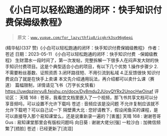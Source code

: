 # 《小白可以轻松跑通的闭环：快手知识付费保姆级教程》

> 原文：[`www.yuque.com/for_lazy/thfiu8/icgkrk3sx96g6eqi`](https://www.yuque.com/for_lazy/thfiu8/icgkrk3sx96g6eqi)

<ne-h2 id="a16db82d" data-lake-id="a16db82d"><ne-heading-ext><ne-heading-anchor></ne-heading-anchor><ne-heading-fold></ne-heading-fold></ne-heading-ext><ne-heading-content><ne-text id="u0eb1cf0d">(精华帖)(337 赞)《小白可以轻松跑通的闭环：快手知识付费保姆级教程》</ne-text></ne-heading-content></ne-h2> <ne-p id="u50e42ff4" data-lake-id="u50e42ff4"><ne-text id="u0c0c2b99">作者： 苍述</ne-text></ne-p> <ne-p id="u92f16cae" data-lake-id="u92f16cae"><ne-text id="udf04e4c2">日期：2023-05-11</ne-text></ne-p> <ne-p id="uc3f3c0c4" data-lake-id="uc3f3c0c4"><ne-text id="u75c0d3b2">《小白可以轻松跑通的闭环：快手知识付费  -保姆级教程》</ne-text></ne-p> <ne-p id="u7ab6881a" data-lake-id="u7ab6881a"><ne-text id="u93aaefd8">生财潜水一段时间了，第一次发帖，完整拆解一下很多人在闷声发大财的快手知识付费项目。这是个典型适合小白的项目，有以下几个优势</ne-text> <ne-text id="ue95dbb41">1.操作步骤少</ne-text> <ne-text id="u3399220b">2.不需要粉丝基数、证照资质</ne-text> <ne-text id="u21fc2537">3.闭环路径短、不用引流到私域</ne-text> <ne-text id="uc1316efb">4.正反馈很快</ne-text></ne-p> <ne-p id="u3ca10c35" data-lake-id="u3ca10c35"><ne-text id="uecde2b3a">知识付费说白了就是在快手上卖课</ne-text> <ne-text id="uf00d9660">本文先介绍通用玩法，再介绍都可以卖什么课（赛道）</ne-text></ne-p> <ne-p id="ueab3d35c" data-lake-id="ueab3d35c"><ne-text id="u81a38a43">篇幅限制，详情请见飞书（万字长文慎看）</ne-text> [<ne-text id="u2cc9e935">https://uwdpzjnryu8.feishu.cn/docx/Dy8mdu2JUoyQYRx2UnocHwOinaf</ne-text>](https://uwdpzjnryu8.feishu.cn/docx/Dy8mdu2JUoyQYRx2UnocHwOinaf)</ne-p> <ne-hole id="u122a11c2" data-lake-id="u122a11c2"><ne-card data-card-name="hr" data-card-type="block" id="SbAdP" data-event-boundary="card"><ne-p id="u6cc8603b" data-lake-id="u6cc8603b"><ne-text id="u4af4535c">评论区：</ne-text></ne-p> <ne-p id="ud0c2300e" data-lake-id="ud0c2300e"><ne-text id="u39f3f9a1">天晴 168 : 苍哥，我看您文档里嵌入了一个视频，那飞书共享文档可以分享音频吗，可以设置不允许下载吗</ne-text> <ne-text id="ucdee3244">苍述 : 音频应该是没问题 不允许复制应该就不允许下载吧？可以自己试一下</ne-text> <ne-text id="uc6f73dee">隔壁黄大北 : 您好请教下，假设闲鱼买的课程，是可以直接导入那个易知课堂么，还是说重新录一遍的？[害羞]</ne-text> <ne-text id="u407542ab">天晴 168 : 谢谢苍哥</ne-text> <ne-text id="ubfc91c8e">Gus : 易知课堂那里会有版权问题吗</ne-text> <ne-text id="u670a60a5">向日葵 : 谢谢大佬分[强]</ne-text> <ne-text id="ua5954a05">一粒沙白 : 加微信频繁了[捂脸]</ne-text> <ne-text id="u134f85b5">苍述 : 已经更新了[流泪]</ne-text></ne-p></ne-card></ne-hole>
